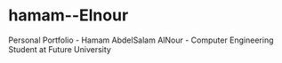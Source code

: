 # hamam--Elnour
Personal Portfolio - Hamam AbdelSalam AlNour - Computer Engineering Student at Future University
